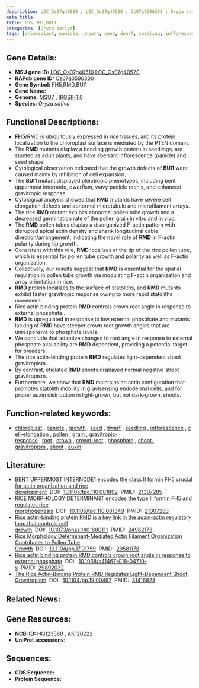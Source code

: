 ```yaml
---
description: LOC_Os07g40510 ; LOC_Os07g40520 ; Os07g0596300 ; Oryza sativa
meta_title:
title: FH5,RMD,BUI1
categories: [Oryza sativa]
tags: [chloroplast, panicle, growth, seed, dwarf, seedling, inflorescence, cell elongation, pollen, grain, gravitropic response, root, crown, crown root, phosphate, shoot gravitropism, shoot, auxin]
---
```


## Gene Details:
- **MSU gene ID:** [LOC_Os07g40510](http://rice.uga.edu/cgi-bin/ORF_infopage.cgi?orf=LOC_Os07g40510),[LOC_Os07g40520](http://rice.uga.edu/cgi-bin/ORF_infopage.cgi?orf=LOC_Os07g40520)  
- **RAPdb gene ID:** [Os07g0596300](https://rapdb.dna.affrc.go.jp/locus/?name=Os07g0596300)  
- **Gene Symbol:** FH5,RMD,BUI1
- **Gene Name:**
- **Genome:**  [MSU7](http://rice.uga.edu/)&nbsp;,&nbsp;[IRGSP-1.0](https://rapdb.dna.affrc.go.jp/download/irgsp1.html)
- **Species:** *Oryza sativa*

## Functional Descriptions:
   - **FH5**/RMD is ubiquitously expressed in rice tissues, and its protein localization to the chloroplast surface is mediated by the PTEN domain.
   - The **RMD** mutants display a bending growth pattern in seedlings, are stunted as adult plants, and have aberrant inflorescence (panicle) and seed shape.
   - Cytological observation indicated that the growth defects of **BUI1** were caused mainly by inhibition of cell expansion.
   - The **BUI1** mutant displayed pleiotropic phenotypes, including bent uppermost internode, dwarfism, wavy panicle rachis, and enhanced gravitropic response.
   - Cytological analysis showed that **RMD** mutants have severe cell elongation defects and abnormal microtubule and microfilament arrays.
   - The rice **RMD** mutant exhibits abnormal pollen tube growth and a decreased germination rate of the pollen grain in vitro and in vivo.
   - The **RMD** pollen tubes display a disorganized F-actin pattern with disrupted apical actin density and shank longitudinal cable direction/arrangement, indicating the novel role of **RMD** in F-actin polarity during tip growth.
   - Consistent with this role, **RMD** localizes at the tip of the rice pollen tube, which is essential for pollen tube growth and polarity as well as F-actin organization.
   - Collectively, our results suggest that **RMD** is essential for the spatial regulation in pollen tube growth via modulating F-actin organization and array orientation in rice.
   - **RMD** protein localizes to the surface of statoliths, and **RMD** mutants exhibit faster gravitropic response owing to more rapid statoliths movement.
   - Rice actin binding protein **RMD** controls crown root angle in response to external phosphate..
   - **RMD** is upregulated in response to low external phosphate and mutants lacking of **RMD** have steeper crown root growth angles that are unresponsive to phosphate levels.
   - We conclude that adaptive changes to root angle in response to external phosphate availability are **RMD** dependent, providing a potential target for breeders.
   - The rice actin-binding protein **RMD** regulates light-dependent shoot gravitropism..
   - By contrast, etiolated **RMD** shoots displayed normal negative shoot gravitropism.
   - Furthermore, we show that **RMD** maintains an actin configuration that promotes statolith mobility in gravisensing endodermal cells, and for proper auxin distribution in light-grown, but not dark-grown, shoots.

## Function-related keywords:
   - [chloroplast](/tags/chloroplast/)&nbsp;,&nbsp;[panicle](/tags/panicle/)&nbsp;,&nbsp;[growth](/tags/growth/)&nbsp;,&nbsp;[seed](/tags/seed/)&nbsp;,&nbsp;[dwarf](/tags/dwarf/)&nbsp;,&nbsp;[seedling](/tags/seedling/)&nbsp;,&nbsp;[inflorescence](/tags/inflorescence/)&nbsp;,&nbsp;[cell-elongation](/tags/cell-elongation/)&nbsp;,&nbsp;[pollen](/tags/pollen/)&nbsp;,&nbsp;[grain](/tags/grain/)&nbsp;,&nbsp;[gravitropic-response](/tags/gravitropic-response/)&nbsp;,&nbsp;[root](/tags/root/)&nbsp;,&nbsp;[crown](/tags/crown/)&nbsp;,&nbsp;[crown-root](/tags/crown-root/)&nbsp;,&nbsp;[phosphate](/tags/phosphate/)&nbsp;,&nbsp;[shoot-gravitropism](/tags/shoot-gravitropism/)&nbsp;,&nbsp;[shoot](/tags/shoot/)&nbsp;,&nbsp;[auxin](/tags/auxin/)

## Literature:
   - [BENT UPPERMOST INTERNODE1 encodes the class II formin FH5 crucial for actin organization and rice development](https://www.doi.org/10.1105/tpc.110.081802)&nbsp;&nbsp;DOI:&nbsp;&nbsp;[10.1105/tpc.110.081802](https://www.doi.org/10.1105/tpc.110.081802)&nbsp;&nbsp;PMID:&nbsp;&nbsp;[21307285](https://pubmed.ncbi.nlm.nih.gov/21307285/)
   - [RICE MORPHOLOGY DETERMINANT encodes the type II formin FH5 and regulates rice morphogenesis](https://www.doi.org/10.1105/tpc.110.081349)&nbsp;&nbsp;DOI:&nbsp;&nbsp;[10.1105/tpc.110.081349](https://www.doi.org/10.1105/tpc.110.081349)&nbsp;&nbsp;PMID:&nbsp;&nbsp;[21307283](https://pubmed.ncbi.nlm.nih.gov/21307283/)
   - [Rice actin-binding protein RMD is a key link in the auxin-actin regulatory loop that controls cell growth](https://www.doi.org/10.1073/pnas.1401680111)&nbsp;&nbsp;DOI:&nbsp;&nbsp;[10.1073/pnas.1401680111](https://www.doi.org/10.1073/pnas.1401680111)&nbsp;&nbsp;PMID:&nbsp;&nbsp;[24982173](https://pubmed.ncbi.nlm.nih.gov/24982173/)
   - [Rice Morphology Determinant-Mediated Actin Filament Organization Contributes to Pollen Tube Growth](https://www.doi.org/10.1104/pp.17.01759)&nbsp;&nbsp;DOI:&nbsp;&nbsp;[10.1104/pp.17.01759](https://www.doi.org/10.1104/pp.17.01759)&nbsp;&nbsp;PMID:&nbsp;&nbsp;[29581178](https://pubmed.ncbi.nlm.nih.gov/29581178/)
   - [Rice actin binding protein RMD controls crown root angle in response to external phosphate](https://www.doi.org/10.1038/s41467-018-04710-x)&nbsp;&nbsp;DOI:&nbsp;&nbsp;[10.1038/s41467-018-04710-x](https://www.doi.org/10.1038/s41467-018-04710-x)&nbsp;&nbsp;PMID:&nbsp;&nbsp;[29892032](https://pubmed.ncbi.nlm.nih.gov/29892032/)
   - [The Rice Actin-Binding Protein RMD Regulates Light-Dependent Shoot Gravitropism](https://www.doi.org/10.1104/pp.19.00497)&nbsp;&nbsp;DOI:&nbsp;&nbsp;[10.1104/pp.19.00497](https://www.doi.org/10.1104/pp.19.00497)&nbsp;&nbsp;PMID:&nbsp;&nbsp;[31416828](https://pubmed.ncbi.nlm.nih.gov/31416828/)

## Related News:

## Gene Resources:
- **NCBI ID:**  [HQ123580](http://www.ncbi.nlm.nih.gov/nuccore/HQ123580)&nbsp;,&nbsp;[AK120222](http://www.ncbi.nlm.nih.gov/nuccore/AK120222)
- **UniProt accessions:** [](https://www.uniprot.org/uniprotkb//entry)

## Sequences:
- **CDS Sequence:**
- **Protein Sequence:**
